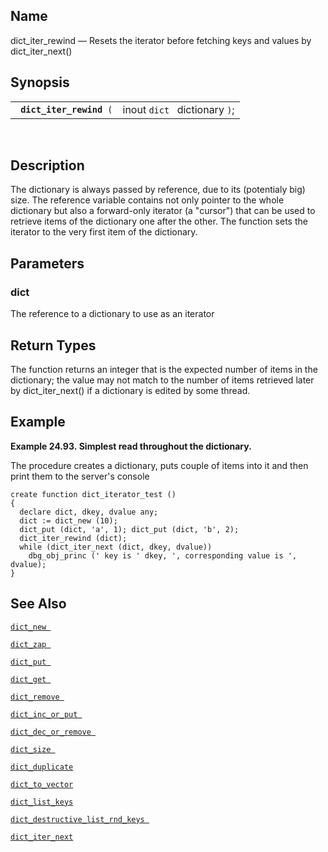 <div>

<div>

</div>

<div>

## Name

dict_iter_rewind — Resets the iterator before fetching keys and values
by dict_iter_next()

</div>

<div>

## Synopsis

<div>

|                               |                               |
|-------------------------------|-------------------------------|
| ` `**`dict_iter_rewind`**` (` | inout `dict ` dictionary `)`; |

<div>

 

</div>

</div>

</div>

<div>

## Description

The dictionary is always passed by reference, due to its (potentialy
big) size. The reference variable contains not only pointer to the whole
dictionary but also a forward-only iterator (a "cursor") that can be
used to retrieve items of the dictionary one after the other. The
function sets the iterator to the very first item of the dictionary.

</div>

<div>

## Parameters

<div>

### dict

The reference to a dictionary to use as an iterator

</div>

</div>

<div>

## Return Types

The function returns an integer that is the expected number of items in
the dictionary; the value may not match to the number of items retrieved
later by dict_iter_next() if a dictionary is edited by some thread.

</div>

<div>

## Example

<div>

**Example 24.93. Simplest read throughout the dictionary.**

<div>

The procedure creates a dictionary, puts couple of items into it and
then print them to the server's console

``` screen
create function dict_iterator_test ()
{
  declare dict, dkey, dvalue any;
  dict := dict_new (10);
  dict_put (dict, 'a', 1); dict_put (dict, 'b', 2);
  dict_iter_rewind (dict);
  while (dict_iter_next (dict, dkey, dvalue))
    dbg_obj_princ (' key is ' dkey, ', corresponding value is ', dvalue);
}
```

</div>

</div>

  

</div>

<div>

## See Also

<a href="fn_dict_new.html" class="link" title="dict_new"><code
class="function">dict_new </code></a>

<a href="fn_dict_zap.html" class="link" title="dict_zap"><code
class="function">dict_zap </code></a>

<a href="fn_dict_put.html" class="link" title="dict_put"><code
class="function">dict_put </code></a>

<a href="fn_dict_get.html" class="link" title="dict_get"><code
class="function">dict_get </code></a>

<a href="fn_dict_remove.html" class="link" title="dict_remove"><code
class="function">dict_remove </code></a>

<a href="fn_dict_inc_or_put.html" class="link"
title="dict_inc_or_put"><code
class="function">dict_inc_or_put </code></a>

<a href="fn_dict_dec_or_remove.html" class="link"
title="dict_dec_or_remove"><code
class="function">dict_dec_or_remove </code></a>

<a href="fn_dict_size.html" class="link" title="dict_size"><code
class="function">dict_size </code></a>

<a href="fn_dict_duplicate.html" class="link"
title="dict_duplicate"><code class="function">dict_duplicate </code></a>

<a href="fn_dict_to_vector.html" class="link"
title="dict_to_vector"><code class="function">dict_to_vector </code></a>

<a href="fn_dict_list_keys.html" class="link"
title="dict_list_keys"><code class="function">dict_list_keys </code></a>

<a href="fn_dict_destructive_list_rnd_keys.html" class="link"
title="dict_destructive_list_rnd_keys"><code
class="function">dict_destructive_list_rnd_keys </code></a>

<a href="fn_dict_iter_next.html" class="link"
title="dict_iter_next"><code class="function">dict_iter_next </code></a>

</div>

</div>
